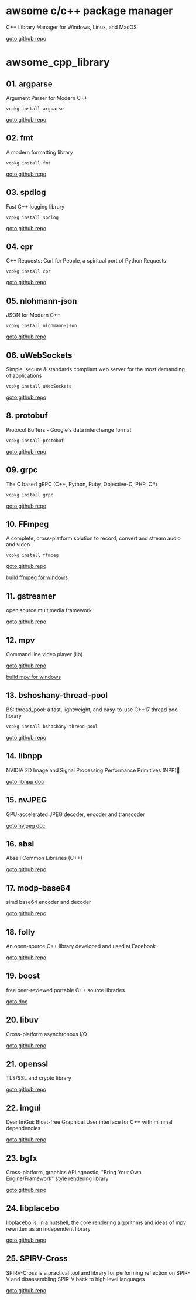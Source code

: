 # awsome c/c++ package manager
C++ Library Manager for Windows, Linux, and MacOS

[goto github repo](https://github.com/microsoft/vcpkg)


# awsome_cpp_library

## 01. argparse
Argument Parser for Modern C++

`vcpkg install argparse`

[goto github repo](https://github.com/p-ranav/argparse)


## 02. fmt
A modern formatting library

`vcpkg install fmt`

[goto github repo](https://github.com/fmtlib/fmt)


## 03. spdlog
Fast C++ logging library

`vcpkg install spdlog`

[goto github repo](https://github.com/gabime/spdlog)


## 04. cpr
C++ Requests: Curl for People, a spiritual port of Python Requests

`vcpkg install cpr`

[goto github repo](https://github.com/libcpr/cpr)


## 05. nlohmann-json
JSON for Modern C++

`vcpkg install nlohmann-json`

[goto github repo](https://github.com/nlohmann/json)


## 06. uWebSockets
Simple, secure & standards compliant web server for the most demanding of applications

`vcpkg install uWebSockets`

[goto github repo](https://github.com/FFmpeg/FFmpeg)


## 8. protobuf
Protocol Buffers - Google's data interchange format

`vcpkg install protobuf`

[goto github repo](https://github.com/protocolbuffers/protobuf)


## 09. grpc
The C based gRPC (C++, Python, Ruby, Objective-C, PHP, C#)

`vcpkg install grpc`

[goto github repo](https://github.com/grpc/grpc)


## 10. FFmpeg
A complete, cross-platform solution to record, convert and stream audio and video

`vcpkg install ffmpeg`

[goto github repo](https://github.com/FFmpeg/FFmpeg)

[build ffmpeg for windows](https://github.com/ShiftMediaProject/FFmpeg)


## 11. gstreamer
open source multimedia framework

[goto github repo](https://github.com/GStreamer/gstreamer)


## 12. mpv
Command line video player (lib)

[goto github repo](https://github.com/mpv-player/mpv)

[build mpv for windows](https://github.com/shinchiro/mpv-winbuild-cmake)

## 13. bshoshany-thread-pool
BS::thread_pool: a fast, lightweight, and easy-to-use C++17 thread pool library

`vcpkg install bshoshany-thread-pool`

[goto github repo](https://github.com/bshoshany/thread-pool)


## 14. libnpp
NVIDIA 2D Image and Signal Processing Performance Primitives (NPP)

[goto libnpp doc](https://docs.nvidia.com/cuda/npp/index.html)


## 15. nvJPEG
GPU-accelerated JPEG decoder, encoder and transcoder

[goto nvjpeg doc](https://developer.nvidia.com/nvjpeg)


## 16. absl
Abseil Common Libraries (C++)

[goto github repo](https://github.com/abseil/abseil-cpp)


## 17. modp-base64
simd base64 encoder and decoder

[goto github repo](https://github.com/Piasy/modp_b64)


## 18. folly
An open-source C++ library developed and used at Facebook

[goto github repo](https://github.com/facebook/folly)


## 19. boost
free peer-reviewed portable C++ source libraries

[goto doc](https://www.boost.org/)


## 20. libuv
Cross-platform asynchronous I/O

[goto github repo](https://github.com/libuv/libuv)


## 21. openssl
TLS/SSL and crypto library

[goto github repo](https://github.com/openssl/openssl)


## 22. imgui
Dear ImGui: Bloat-free Graphical User interface for C++ with minimal dependencies

[goto github repo](https://github.com/ocornut/imgui)


## 23. bgfx
Cross-platform, graphics API agnostic, "Bring Your Own Engine/Framework" style rendering library

[goto github repo](https://github.com/bkaradzic/bgfx)


## 24. libplacebo
libplacebo is, in a nutshell, the core rendering algorithms and ideas of mpv rewritten as an independent library

[goto github repo](https://github.com/haasn/libplacebo)


## 25. SPIRV-Cross
SPIRV-Cross is a practical tool and library for performing reflection on SPIR-V and disassembling SPIR-V back to high level languages

[goto github repo](https://github.com/KhronosGroup/SPIRV-Cross)

